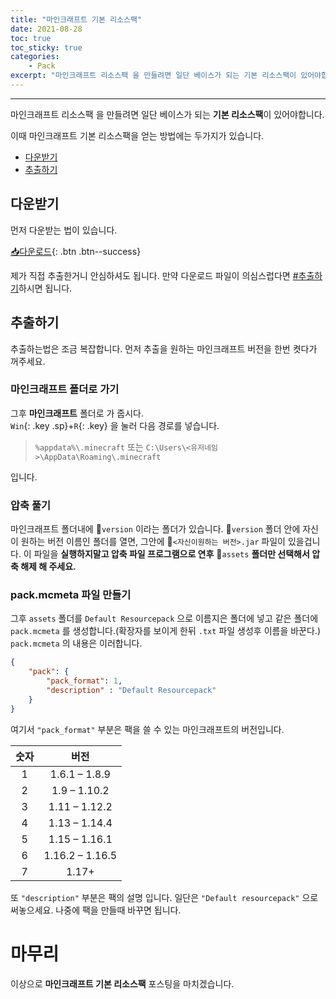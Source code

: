 ```yaml
---
title: "마인크래프트 기본 리소스팩"
date: 2021-08-28
toc: true
toc_sticky: true
categories:
    - Pack
excerpt: "마인크래프트 리소스팩 을 만들려면 일단 베이스가 되는 기본 리소스팩이 있어야합니다."
---
```

***

마인크래프트 리소스팩 을 만들려면 일단 베이스가 되는 **기본 리소스팩**이 있어야합니다.

이때 마인크래프트 기본 리소스팩을 얻는 방법에는 두가지가 있습니다.
- [다운받기](#다운받기)
- [추출하기](#추출하기)

## 다운받기

먼저 다운받는 법이 있습니다.  

[📥다운로드](https://github.com/ywbird/pack/raw/main/37a8eec1ce19687d132fe29051dca629d164e2c4958ba141d5f4133a33f0688f/default.zip){: .btn .btn--success}  
  
제가 직접 추출한거니 안심하셔도 됩니다.
만약 다운로드 파일이 의심스럽다면 [#추출하기](#추출하기)하시면 됩니다.

## 추출하기

추출하는법은 조금 복잡합니다.
먼저 추출을 원하는 마인크래프트 버전을 한번 켯다가 꺼주세요.

### 마인크래프트 폴더로 가기

그후 **마인크래프트** 폴더로 가 줍시다.<br>
`Win`{: .key .sp}+`R`{: .key} 을 눌러 다음 경로를 넣습니다.

> `%appdata%\.minecraft`
또는
>`C:\Users\<유저네임>\AppData\Roaming\.minecraft`

입니다.

### 압축 풀기

마인크래프트 폴더내에 📂`version` 이라는 폴더가 있습니다.
📂`version` 폴더 안에 자신이 원하는 버전 이름인 폴더를 열면,
그안에 📄`<자신이원하는 버전>.jar` 파일이 있을겁니다.
이 파일을 **실행하지말고 압축 파일 프로그램으로 연후** 📂`assets` **폴더만 선택해서 압축 해제 해 주세요.**

### pack.mcmeta 파일 만들기

그후 `assets` 폴더를 `Default Resourcepack` 으로 이름지은 폴더에 넣고 같은 폴더에 `pack.mcmeta` 를 생성합니다.(확장자를 보이게 한뒤 `.txt` 파일 생성후 이름을 바꾼다.)
`pack.mcmeta` 의 내용은 이러합니다.
```json
{
    "pack": {
        "pack_format": 1,
        "description" : "Default Resourcepack"
    }
}
```

여기서 `"pack_format"` 부분은 팩을 쓸 수 있는 마인크래프트의 버전입니다.

| 숫자 | 버전 |
|:-:|:-:|
| 1 | 1.6.1 – 1.8.9 |
| 2 | 1.9 – 1.10.2 |
| 3 | 1.11 – 1.12.2 |
| 4 | 1.13 – 1.14.4 |
| 5 | 1.15 – 1.16.1 |
| 6 | 1.16.2 – 1.16.5 |
| 7 |1.17+|

또 `"description"` 부분은 팩의 설명 입니다. 일단은 `"Default resourcepack"` 으로 써놓으세요. 나중에 팩을 만들때 바꾸면 됩니다.

# 마무리

이상으로 **마인크래프트 기본 리소스팩** 포스팅을 마치겠습니다.
